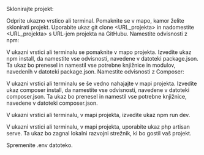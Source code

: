 Sklonirajte projekt:

Odprite ukazno vrstico ali terminal.
Pomaknite se v mapo, kamor želite sklonirati projekt.
Uporabite ukaz git clone <URL_projekta> in nadomestite <URL_projekta> s URL-jem projekta na GitHubu.
Namestite odvisnosti z npm:

V ukazni vrstici ali terminalu se pomaknite v mapo projekta.
Izvedite ukaz npm install, da namestite vse odvisnosti, navedene v datoteki package.json.
Ta ukaz bo prenesel in namestil vse potrebne knjižnice in modulov, navedenih v datoteki package.json.
Namestite odvisnosti z Composer:

V ukazni vrstici ali terminalu se še vedno nahajajte v mapi projekta.
Izvedite ukaz composer install, da namestite vse odvisnosti, navedene v datoteki composer.json.
Ta ukaz bo prenesel in namestil vse potrebne knjižnice, navedene v datoteki composer.json.

V ukazni vrstici ali terminalu, v mapi projekta, izvedite ukaz npm run dev.

V ukazni vrstici ali terminalu, v mapi projekta, uporabite ukaz php artisan serve.
Ta ukaz bo zagnal lokalni razvojni strežnik, ki bo gostil vaš projekt.

Spremenite .env datoteko.